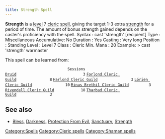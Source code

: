 ```yaml
---
title: Strength Spell
---
```


**Strength** is a [level](level "wikilink") 7
[cleric](cleric "wikilink") [spell](spell "wikilink"), giving the target
1-3 extra [strength](strength "wikilink") for a period of time. The
amount of bonus strength gained depends on the caster's proficiency with
the spell. Syntax : cast 'strength' \[recipient\] Type : Miscellaneous
Accumulative: No Duration : Yes Casting : Very long Position : Standing
Level : Level 7 Class : Cleric Min. Mana : 20 Example: \> cast
'strength' warmaster

This spell can be learned from:

`                            Sessions `
[`Druid`](Druid "wikilink")`                              3`
[`Forlond Cleric Guild`](Forlond_Cleric_Guild "wikilink")`               8`
[`Harlond Cleric Guild`](Harlond_Cleric_Guild "wikilink")`               3`
[`Lórien Cleric Guild`](Lórien_Cleric_Guild "wikilink")`               10`
[`Minas Brethil Cleric Guild`](Minas_Brethil_Cleric_Guild "wikilink")`         3`
[`Rivendell Cleric Guild`](Rivendell_Cleric_Guild "wikilink")`            18`
[`Tharbad Cleric Guild`](Tharbad_Cleric_Guild "wikilink")`               3`

## See also

- [Bless](Bless "wikilink"), [Darkness](Darkness "wikilink"),
  [Protection From Evil](Protection_From_Evil "wikilink"),
  [Sanctuary](Sanctuary "wikilink"), [Strength](Strength "wikilink")

[Category:Spells](Category:Spells "wikilink") [Category:Cleric
spells](Category:Cleric_spells "wikilink") [Category:Shaman
spells](Category:Shaman_spells "wikilink")